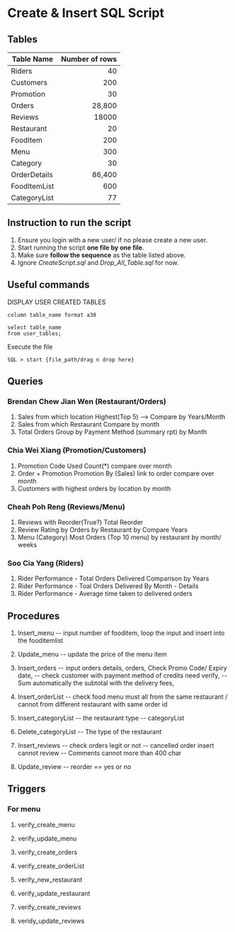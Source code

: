 # Create & Insert SQL Script

## Tables 

|  Table Name   | Number of rows |
| ------------- |           ---: |
| Riders        |              40|
| Customers     |             200|
| Promotion     |              30|
| Orders        |          28,800|
| Reviews       |           18000|
| Restaurant    |              20|
| FoodItem      |             200|
| Menu          |             300|
| Category      |              30|
| OrderDetails  |          86,400|
| FoodItemList  |             600|
| CategoryList  |              77|


## Instruction to run the script
1. Ensure you login with a new user/ if no please create a new user.
2. Start running the script **one file by one file**.
3. Make sure **follow the sequence** as the table listed above.
4. Ignore *CreateScript.sql* and *Drop_All_Table.sql* for now.

## Useful commands 
DISPLAY USER CREATED TABLES
```
column table_name format a30

select table_name
from user_tables;
```
Execute the file
```
SQL > start {file_path/drag n drop here}
```


## Queries

### Brendan Chew Jian Wen (Restaurant/Orders)
1. Sales from which location Highest(Top 5) --> Compare by Years/Month
2. Sales from which Restaurant Compare by month
3. Total Orders Group by Payment Method (summary rpt) by Month

### Chia Wei Xiang (Promotion/Customers)
1. Promotion Code Used Count(*) compare over month
2. Order + Promotion Promotion By (Sales) link to order compare over month 
3. Customers with highest orders by location by month

### Cheah Poh Reng (Reviews/Menu)
1. Reviews with Reorder(True?) Total Reorder
2. Review Rating by Orders by Restaurant by Compare Years
3. Menu (Category) Most Orders (Top 10 menu) by restaurant by month/ weeks

### Soo Cia Yang (Riders)
1. Rider Performance - Total Orders Delivered Comparison by Years
2. Rider Performance - Toal Orders Delivered By Month - Details
3. Rider Performance - Average time taken to delivered orders

## Procedures
1. Insert_menu -- input number of fooditem, loop the input and insert into the fooditemlist
2. Update_menu -- update the price of the menu item

1. Insert_orders -- input orders details, orders, Check Promo Code/ Expiry date, 
                 -- check customer with payment method of credits need verify,
                 -- Sum automatically the subtotal with the delivery fees,
2. Insert_orderList -- check food menu must all from the same restaurant / cannot from different restaurant with same order id

1. Insert_categoryList  -- the restaurant type 
                        -- categoryList 
2. Delete_categoryList  -- The type of the restaurant

1. Insert_reviews   -- check orders legit or not 
                    -- cancelled order insert cannot review 
                    -- Comments cannot more than 400 char
2. Update_review  -- reorder == yes or no

## Triggers
### For menu
1. verify_create_menu
2. verify_update_menu

1. verify_create_orders
2. verify_create_orderList

1. verify_new_restaurant
2. verify_update_restaurant

1. verify_create_reviews
2. veridy_update_reviews